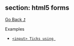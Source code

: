 ## section: html5 forms
[Go Back ⮥](./../readme.md)

Examples

- [`<input> Ticks using `<datalist>` for live updating labels](./input-ticks-datalist-label-updates.html)
